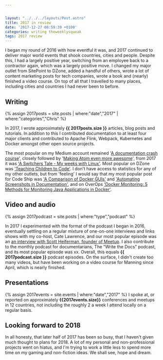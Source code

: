 ```yaml
---


layout: "../../../layouts/Post.astro"
title: 2017 in review
date: '2017-12-27 08:59:39 +0100'
categories: writing theweeklysqueak
tags: 2017 review
---
```


I began my round of 2016 with how eventful it was, and 2017 continued to deliver major world events that shook countries, cities and people. Despite this, I had a largely positive year, switching from an employee back to a contractor again, which was a largely positive move. I changed my major outlet from SitePoint to DZone, added a handful of others, wrote a lot of content marketing posts for tech companies, wrote a book and (nearly) finished a video course. On top of all that I travelled to many places, including cities and countries I had never been to before.

## Writing

{% assign 2017posts = site.posts | where:"date","2017" | where:"categories","Chris" %}

In 2017, I wrote approximately **{{ 2017posts.size }}** articles, blog posts and tutorials. In addition to this I contributed documentation to at least four major clients and contributed to Apache Flink, Webpack, Kubernetes and Docker amongst other open source projects.

The most popular on my Medium account remained '[A documentation crash course](https://hackernoon.com/a-documentation-crash-course-45006a85c15c#.790b6ze0w)', closely followed by '[Making Atom even more awesome](https://hackernoon.com/making-atom-even-more-awesome-my-setup-e7a89969a876#.s2yhf3joo)', from 2017 it was ['A Switchers Tale - My weeks with Linux'](https://hackernoon.com/a-switchers-tale-my-weeks-with-linux-deededb3b635). Most popular on DZone was ['Teaching Children to Code'](https://dzone.com/articles/teaching-children-to-code). I don't have access to statistics for any of my other outlets, but from 'feeling' I would say that my most popular post for Code Ship was ['A Comparison of Docker GUIs'](https://blog.codeship.com/docker-guis/) and ['Automating Screenshots in Documentation'](https://blog.codeship.com/automating-screenshots-in-documentation/), and on OverOps ['Docker Monitoring: 5 Methods for Monitoring Java Applications in Docker'](https://blog.takipi.com/docker-monitoring-5-methods-for-monitoring-java-applications-in-docker/).

## Video and audio

{% assign 2017podcast = site.posts | where:"type","podcast" %}

In 2017 I experimented with the format of the podcast I began in 2016, eventually settling on a regular mixture of one-on-one interviews and links shows with my co-host, Cate Lawrence, and our most popular episode was an [an interview with Scott Heiferman, founder of Meetup](https://soundcloud.com/gregarious-mammal/scott-heiferman-the-past-present-and-future-of-meeting-people-with-meetup-founder). I also contribute to the monthly podcast for documentarians, The "Write the Docs" podcast, and its most popular episode was xx. Overall, this equals **{{ 2017podcast.size }}** podcast episodes. On the surface, I didn't create too many videos, but have been working on a video course for Manning since April, which is nearly finished.

## Presentations

{% assign 2017events = site.events | where:"date","2017" %} I spoke at, or reported on approximately **{{2017events.size}}** conferences and meetups in 12 countries, not including the roughly 2 a week I attend locally on a regular basis.

## Looking forward to 2018

In all honesty, that later half of 2017 has been so busy, that I haven't given much thought to plans for 2018. A lot of my personal and non-professional projects went on hiatus, and I'm trying to work a little less to spend more time on my gaming and non-fiction ideas. We shall see, hope and dream.
